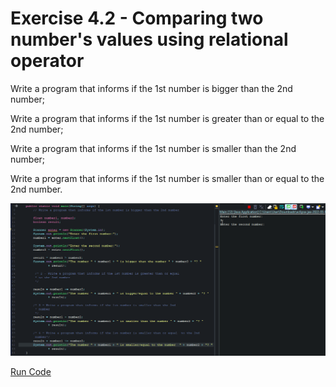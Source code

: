 # Exercise 4.2 - Comparing two number's values using relational operator

 Write a program that informs if the 1st number is bigger than the 2nd number;

Write a program that informs if the 1st number is greater than or equal to the 2nd number;

Write a program that informs if the 1st number is smaller than the 2nd number;

Write a program that informs if the 1st number is smaller than or equal  to the 2nd number.

<center>

![Gif Comparing two number's values using relational operators ](/gif_img/4.2.gif)

</center>

[Run Code](https://replit.com/@ariana-ssilva/Main-7#Main.java)






